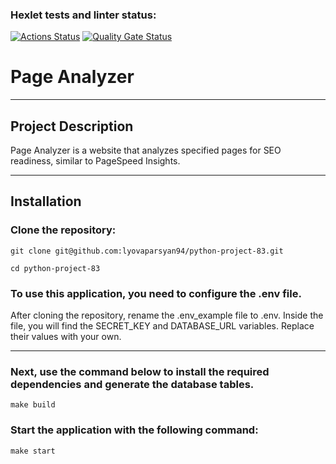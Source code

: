 ### Hexlet tests and linter status:
[![Actions Status](https://github.com/Viacheslav161/python-project-83/actions/workflows/hexlet-check.yml/badge.svg)](https://github.com/Viacheslav161/python-project-83/actions)
[![Quality Gate Status](https://sonarcloud.io/api/project_badges/measure?project=Viacheslav161_python-project-83&metric=alert_status)](https://sonarcloud.io/summary/new_code?id=Viacheslav161_python-project-83)
# Page Analyzer
****

## Project Description

Page Analyzer is a website that analyzes specified pages for SEO readiness, similar to PageSpeed Insights.
****


## Installation

### Clone the repository:

```
git clone git@github.com:lyovaparsyan94/python-project-83.git
```

```
cd python-project-83
```

### To use this application, you need to configure the .env file.

After cloning the repository, rename the .env_example file to .env. Inside the file, you will find the SECRET_KEY and
DATABASE_URL variables. Replace their values with your own.
****

### Next, use the command below to install the required dependencies and generate the database tables.

```
make build
```

### Start the application with the following command:

```
make start
```
